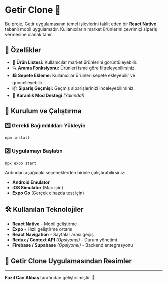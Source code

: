 # Getir Clone 🚀

Bu proje, Getir uygulamasının temel işlevlerini taklit eden bir **React Native** tabanlı mobil uygulamadır. Kullanıcıların market ürünlerini çevrimiçi sipariş vermesine olanak tanır.

## 📌 Özellikler

- 🛒 **Ürün Listesi:** Kullanıcılar market ürünlerini görüntüleyebilir.
- 🔍 **Arama Fonksiyonu:** Ürünleri isme göre filtreleyebilirsiniz.
- 🛍 **Sepete Ekleme:** Kullanıcılar ürünleri sepete ekleyebilir ve güncelleyebilir.
- 📦 **Sipariş Geçmişi:** Geçmiş siparişlerinizi inceleyebilirsiniz.
- 🌙 **Karanlık Mod Desteği** *(Yakında!)*

## 🚀 Kurulum ve Çalıştırma

### 1️⃣ Gerekli Bağımlılıkları Yükleyin

```bash
npm install
```

### 2️⃣ Uygulamayı Başlatın

```bash
npx expo start
```

Ardından aşağıdaki seçeneklerden biriyle çalıştırabilirsiniz:
- **Android Emulator**
- **iOS Simulator** (Mac için)
- **Expo Go** (Gerçek cihazda test için)

## 🛠 Kullanılan Teknolojiler

- **React Native** - Mobil geliştirme
- **Expo** - Hızlı geliştirme ortamı
- **React Navigation** - Sayfalar arası geçiş
- **Redux / Context API** *(Opsiyonel)* - Durum yönetimi
- **Firebase / Supabase** *(Opsiyonel)* - Backend entegrasyonu

## 🤝 Getir Clone Uygulamasından Resimler 








---
**Fazıl Can Akbaş** tarafından geliştirilmiştir. 🚀


